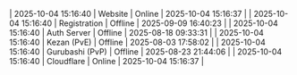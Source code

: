 | 2025-10-04 15:16:40 | Website | Online | 2025-10-04 15:16:37 |
| 2025-10-04 15:16:40 | Registration | Offline | 2025-09-09 16:40:23 |
| 2025-10-04 15:16:40 | Auth Server | Offline | 2025-08-18 09:33:31 |
| 2025-10-04 15:16:40 | Kezan (PvE) | Offline | 2025-08-03 17:58:02 |
| 2025-10-04 15:16:40 | Gurubashi (PvP) | Offline | 2025-08-23 21:44:06 |
| 2025-10-04 15:16:40 | Cloudflare | Online | 2025-10-04 15:16:37 |
